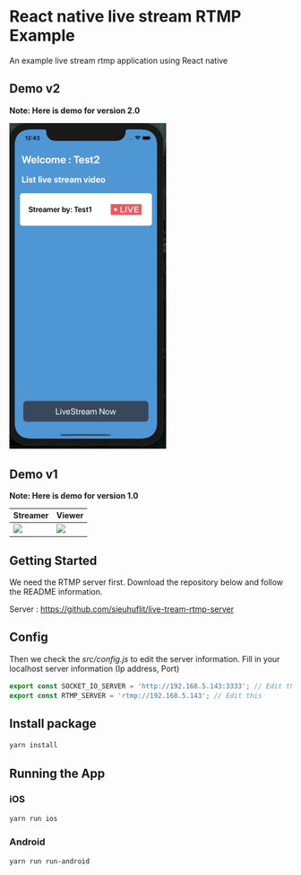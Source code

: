 # React native live stream RTMP Example

An example live stream rtmp application using React native

## Demo v2

**Note: Here is demo for version 2.0**

<img src="demo/1.png" width="280" title="hover text">

## Demo v1

**Note: Here is demo for version 1.0**

| Streamer                                                                                                             | Viewer                                                                                                             |
| -------------------------------------------------------------------------------------------------------------------- | ------------------------------------------------------------------------------------------------------------------ |
| <img src="https://raw.githubusercontent.com/sieuhuflit/react-native-live-stream-rtmp-example/master/streamer.gif" /> | <img src="https://raw.githubusercontent.com/sieuhuflit/react-native-live-stream-rtmp-example/master/viewer.gif" /> |

## Getting Started

We need the RTMP server first. Download the repository below and follow the README information.

Server : https://github.com/sieuhuflit/live-tream-rtmp-server

## Config

Then we check the _src/config.js_ to edit the server information. Fill in your localhost server information (Ip address, Port)

```js
export const SOCKET_IO_SERVER = 'http://192.168.5.143:3333'; // Edit this
export const RTMP_SERVER = 'rtmp://192.168.5.143'; // Edit this
```

## Install package

```bash
yarn install
```

## Running the App

### iOS

```bash
yarn run ios
```

### Android

```bash
yarn run run-android
```
